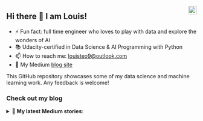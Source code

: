 <a href="https://www.linkedin.com/in/louis-teo-09" target="_blank" rel="nofollow"><img align="right" alt="Louis' Linkdein" width="22px" src="https://cdn.jsdelivr.net/npm/simple-icons@v3/icons/linkedin.svg" /></a>

## Hi there 👋 I am Louis!

- ⚡ Fun fact: full time engineer who loves to play with data and explore the wonders of AI
- 📚 Udacity-certified in Data Science & AI Programming with Python
- 📫 How to reach me: louisteo9@outlook.com
- 👋 My Medium [blog site](https://louisteo9.medium.com/)

This GitHub repository showcases some of my data science and machine learning work. Any feedback is welcome!

### Check out my blog
<details> 
 <summary><b>📑 My latest Medium stories</b>:</summary>
    <a target="_blank" href="https://github-readme-medium-recent-article.vercel.app/medium/@louisteo9/0"><img src="https://github-readme-medium-recent-article.vercel.app/medium/@louisteo9/0" alt="Recent Article 0"></a>
    <a target="_blank" href="https://github-readme-medium-recent-article.vercel.app/medium/@louisteo9/1"><img src="https://github-readme-medium-recent-article.vercel.app/medium/@louisteo9/1" alt="Recent Article 1"></a>
    <a target="_blank" href="https://github-readme-medium-recent-article.vercel.app/medium/@louisteo9/2"><img src="https://github-readme-medium-recent-article.vercel.app/medium/@louisteo9/2" alt="Recent Article 2"></a>

</details>

<!--
**louisteo9/louisteo9** is a ✨ _special_ ✨ repository because its `README.md` (this file) appears on your GitHub profile.

Here are some ideas to get you started:

- 🔭 I’m currently working on ...
- 🌱 I’m currently learning ...
- 👯 I’m looking to collaborate on ...
- 🤔 I’m looking for help with ...
- 💬 Ask me about ...
- 📫 How to reach me: ...
- 😄 Pronouns: ...
- ⚡ Fun fact: ...
-->

